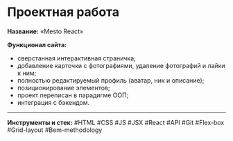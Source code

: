 # Проектная работа 

__Название:__ «Mesto React»  

__Функционал сайта:__  

- сверстанная интерактивная страничка;
- добавление карточки с фотографиями, удаление фотографий и лайки к ним;
- полностью редактируемый профиль (аватар, ник и описание);
- позиционирование элементов;
- проект переписан в парадигме ООП;
- интеграция с бэкендом.

------

__Инструменты и стек:__ #HTML #CSS #JS #JSX #React #API #Git #Flex-box #Grid-layout #Bem-methodology
